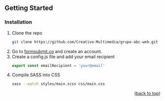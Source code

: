 <!-- GETTING STARTED -->
## Getting Started

### Installation

1. Clone the repo
   ```sh
   git clone https://github.com/Creativo-Multimedia/grupo-abc-web.git
   ```
2. Go to <a href='https://formsubmit.co/' target='_blank'>formsubmit.co</a> and create an account.
3. Create a config.js file and add your email recipient
    ```js
    export const emailRecipient = 'your@email'
    ```
4. Compile SASS into CSS
    ```sh
    sass --watch styles/main.scss css/main.css
    ```

<p align="right">(<a href="#top">back to top</a>)</p>
